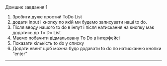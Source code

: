 Домшнє завдання 1

1. Зробити дуже простий ToDo List
2. додати input і кнопку по якій ми будемо записувати наші to do.
3. Після вводу нашого to do в інпут і після натискання на кнопку має додатись до To Do List
4. Маємо побачити відмальовану To Do в інтерфейсі
5. Показати кількість to do у списку
6. Додати евент щоб можна будо додавати to do по натисканню кнопки “enter”

---
